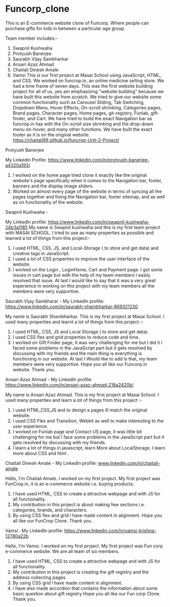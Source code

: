 # Funcorp_clone
This is an E-commerce website clone of Funcorp. Where people can purchase gifts for kids in between a particular age group.

Team member includes:-
1. Swapnil Kushwaha
2. Protyush Banerjee
3. Saurabh Vijay Sambharkar
4. Ansari Azaz Ahmad
5. Chaitali Dinesh Amale
6. Vamsi
This is our first project at Masai School using JavaScript, HTML, and CSS. We worked on funcrop.in, an online medicine selling store.
We had a time frame of seven days. This was the first website building project for all of us, yes am emphasizing "website building" because we have built this website from scratch.
We tried to give our website some common functionality such as Carousel Sliding, Tab Switching, Dropdown Menu, Hover Effects, On-scroll shrinking, Categories pages, Brand pages, Character pages, Home pages, git-registry, Funlab, gift-finder, and Cart.
We have tried to build the exact Navigation bar as funcrop.in has with the On-scroll size shrinking and the drop-down menu on-hover, and many other functions. We have built the exact footer as it is on the original website.
https://chaitali99.github.io/funcrop-Unit-2-Project/

Protyush Banerjee

My Linkedin Profile: https://www.linkedin.com/in/protyush-banerjee-a4320a193/

1. I worked on the home page tried clone it exactly like the original website's page specifically when it comes to the Navigation bar, footer, banners and the display image sliders.
2. Worked on almost every page of the website in terms of syncing all the pages together and fixing the Navigation bar, footer sitemap, and as well as on functionality of the website.

Swapnil Kushwaha -

My LinkedIn profile: https://www.linkedin.com/in/swapnil-kushwaha-24b3a1185
My name is Swapnil kushwaha and this is my first team project with MASAI SCHOOL. I tried to use as many properties as possible and learned a lot of things from this project:-
1. I used HTML, CSS, JS, and Local-Storage ( to store and get data) and creative tags in JavaScript.
2. I used a lot of CSS properties to improve the user interface of the website.
3. I worked on the Login , LoginHome, Cart and Payment page. I got some issues in cart page but with the help of my team members I easily resolved that issue.
At last I would like to say that it was a very great experience in working on this project with my team members all the members were very supportive.

Saurabh Vijay Sambharar -
My LinkedIn profile: https://www.linkedin.com/in/saurabh-shambharkar-869321230

My name is Saurabh Shambharkar.
This is my first project at Masai School.
I used many properties and learnt a lot of things from this project :-
1. I used HTML, CSS, JS and Local Storage ( to store and get data).
2. I used CSS flex and grid properties to reduce code and time.
3. I worked on Gift Finder page, it was very challenging for me but I did it I faced some problems in the JavaScript part but
it gets resolved by discussing with my friends and the main thing is everything is functioning in our website.
At last I Would like to add is that, my team members were very supportive.
Hope you all like our Funcorp.in website.
Thank you.

Ansari Azaz Ahmad -
My LinkedIn profile: https://www.linkedin.com/in/ansari-azaz-ahmad-216a2420b/

My name is Ansari Azaz Ahmad.
This is my first project at Masai School.
I used many properties and learn a lot of things from this project :-
1. I used HTML,CSS,JS and to design a pages ill match the original website.
2. I used CSS Flex and Transition, Webkit as well to make interesting to the user experience.
3. I worked on Funlab page and Contact US page, it was little bit challenging for me but I face some problems in the JavaScript part but it gets resolved by discussing with my friends.
4. I learn a lot of things in javascript, learn More about LocalStorage. I learn more about CSS and html .

Chaitali Dinesh Amale -
My LinkedIn profile: www.linkedin.com/in/chaitali-amale

Hello, I'm Chaitali Amale. I worked on my first project. My first project was FunCrop.in, it is an e-commerce website i.e. buying products.
1. I have used HTML, CSS to create a attractive webpage and with JS for all functionality.
2. My contribution in this project is about making few sections i.e. categories, brands, and characters.
3. By using CSS flex and grid I have made content in alignment.
Hope you all like our FunCrop Clone.
Thank you.

Vamsi :
My LinkedIn profile: https://www.linkedin.com/in/vamsi-krishna-12780a22b

Hello, I'm Vamsi. I worked on my first project. My first project was Fun corp e-commerce
website. We are all team of six members.
1. I have used HTML, CSS to create a attractive webpage and with JS for all functionality.
2. My contribution in this project is creating the gift registry and the address collecting pages
3. By using CSS grid I have made content in alignment.
4. I have also made accordion that contains the information about some basic question about
gift registry
Hope you all like our Fun corp Clone.
Thank you.
